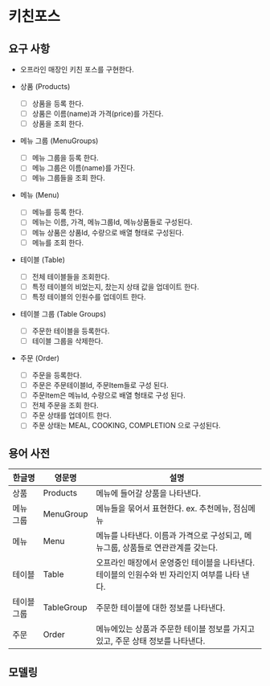 # 키친포스

## 요구 사항
- 오프라인 매장인 키친 포스를 구현한다.

- 상품 (Products)
    - [ ] 상품을 등록 한다.
    - [ ] 상품은 이름(name)과 가격(price)를 가진다.
    - [ ] 상품을 조회 한다.

- 메뉴 그룹 (MenuGroups)
    - [ ] 메뉴 그룹을 등록 한다.
    - [ ] 메뉴 그룹은 이름(name)를 가진다.  
    - [ ] 메뉴 그룹들을 조회 한다. 
         
- 메뉴 (Menu)
    - [ ] 메뉴를 등록 한다.
    - [ ] 메뉴는 이름, 가격, 메뉴그룹Id, 메뉴상품들로 구성된다. 
    - [ ] 메뉴 상품은 상품Id, 수량으로 배열 형태로 구성된다. 
    - [ ] 메뉴를 조회 한다.
      
- 테이블 (Table)
    - [ ] 전체 테이블들을 조회한다.
    - [ ] 특정 테이블의 비었는지, 찼는지 상태 값을 업데이트 한다. 
    - [ ] 특정 테이블의 인원수를 업데이트 한다.
    
- 테이블 그룹 (Table Groups)
    - [ ] 주문한 테이블을 등록한다. 
    - [ ] 테이블 그룹을 삭제한다. 

- 주문 (Order)
    - [ ] 주문을 등록한다.
    - [ ] 주문은 주문테이블Id, 주문Item들로 구성 된다. 
    - [ ] 주문Item은 메뉴Id, 수량으로 배열 형태로 구성 된다.  
    - [ ] 전체 주문을 조회 한다.
    - [ ] 주문 상태를 업데이트 한다.
    - [ ] 주문 상태는 MEAL, COOKING, COMPLETION 으로 구성된다. 

## 용어 사전

| 한글명 | 영문명 | 설명 |
| --- | --- | --- |
| 상품 | Products | 메뉴에 들어갈 상품을 나타낸다. | 
| 메뉴 그룹 | MenuGroup | 메뉴들을 묶어서 표현한다. ex. 추천메뉴, 점심메뉴  | 
| 메뉴 | Menu | 메뉴를 나타낸다. 이름과 가격으로 구성되고, 메뉴그룹, 상품들로 연관관계를 갖는다. | 
| 테이블 | Table | 오프라인 매장에서 운영중인 테이블을 나타낸다. 테이블의 인원수와 빈 자리인지 여부를 나타 낸다. | 
| 테이블 그룹 | TableGroup | 주문한 테이블에 대한 정보를 나타낸다. | 
| 주문 | Order | 메뉴에있는 상품과 주문한 테이블 정보를 가지고 있고, 주문 상태 정보를 나타낸다. | 
## 모델링
